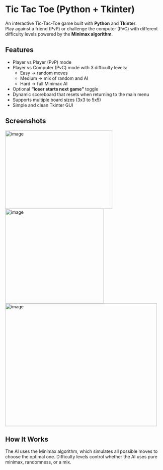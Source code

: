 # Tic Tac Toe (Python + Tkinter)

An interactive Tic-Tac-Toe game built with **Python** and **Tkinter**.  
Play against a friend (PvP) or challenge the computer (PvC) with different difficulty levels powered by the **Minimax algorithm**.


## Features
- Player vs Player (PvP) mode  
- Player vs Computer (PvC) mode with 3 difficulty levels:
  - Easy → random moves
  - Medium → mix of random and AI
  - Hard → full Minimax AI  
- Optional **“loser starts next game”** toggle  
- Dynamic scoreboard that resets when returning to the main menu  
- Supports multiple board sizes (3x3 to 5x5)  
- Simple and clean Tkinter GUI  


## Screenshots
<img width="340" height="248" alt="image" src="https://github.com/user-attachments/assets/bb9ae3f5-d357-4ae9-ab8a-7aa19b4414e3" />
<img width="313" height="299" alt="image" src="https://github.com/user-attachments/assets/05643370-deb2-4d96-b3e8-e47c1357e2e3" />
<img width="482" height="389" alt="image" src="https://github.com/user-attachments/assets/a4ad0bda-9e49-4acc-93e4-ed91fac19d64" />

## How It Works

The AI uses the Minimax algorithm, which simulates all possible moves to choose the optimal one. Difficulty levels control whether the AI uses pure minimax, randomness, or a mix.
